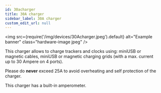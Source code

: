```yaml
---
id: 30acharger
title: 30A charger
sidebar_label: 30A charger
custom_edit_url: null
---
```


<img
  src={require('/img/devices/30Acharger.jpeg').default}
  alt="Example banner"
  class="hardware-image jpeg"
/>


This charger allows to charge trackers and clocks using: miniUSB or magnetic cables, miniUSB or magnetic charging grids (with a max. current up to 30 Ampere on 4 ports). 

Please do **never** exceed 25A to avoid overheating and self protection of the charger. 

This charger has a built-in amperometer.